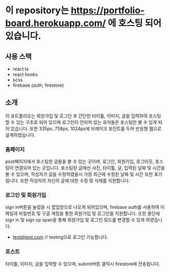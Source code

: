 # 이 repository는 https://portfolio-board.herokuapp.com/ 에 호스팅 되어있습니다.

## 사용 스택

- react.ts
- react hooks
- scss
- firebase (auth, firestore)

## 소개

이 포트폴리오는 회원가입 및 로그인 후 간단한 타이틀, 이미지, 글을 입력하여 포스팅 할 수 있는 구조로 되어 있으며 로그인이 안되어 있는 유저들은 포스팅만 볼 수 있게 되어 있습니다.
또한 335px, 758px, 1024px에 브레이크 포인트를 두어 반응형 웹으로 설계하였습니다.

### 홈페이지

post페이지에서 포스팅한 글들을 볼 수 있는 곳이며, 로그인, 회원가입, 로그아웃, 포스팅이 연결되어 있는 곳입니다. 포스팅된 글에선 사진, 타이틀, 글, 입력된 날짜 및 시간을 볼 수 있으며, 작성자가 글을 수정하였을시 가장 최근에 수정된 날짜 및 시간 또한 표기됩니다.
또한 작성자의 자신의 글에 대한 수정 및 삭제를 지원합니다.

### 로그인 및 회원가입

sign in버튼을 눌렀을 시 팝업창으로 나오게 되어있으며, firebase auth를 사용하여 이메일과 비밀번호 및 구글 계정을 통한 회원가입 및 로그인을 지원합니다. 또한 중단에 sign in 및 sign up span을 통해 회원가입 및 로그인 모드를 변경할 수 있게 하였습니다.

- test@test.com // testing으로 로그인 가능합니다.

### 포스트

타이틀, 이미지, 글을 입력할 수 있으며, submit버튼 클릭시 firestore에 전송됩니다.
